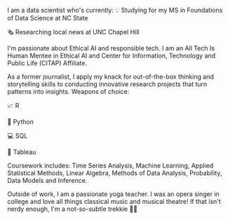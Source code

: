I am a data scientist who's currently: 
💡 Studying for my MS in Foundations of Data Science at NC State

🗞 Researching local news at UNC Chapel Hill

I'm passionate about Ethical AI and responsible tech. I am an All Tech Is Human Mentee in Ethical AI and Center for Information, Technology and Public Life (CITAP) Affiliate.

As a former journalist, I apply my knack for out-of-the-box thinking and storytelling skills to conducting innovative research projects that turn patterns into insights.
Weapons of choice:

📈 R

🐍 Python

💻 SQL

📍 Tableau

Coursework includes: Time Series Analysis, Machine Learning, Applied Statistical Methods, Linear Algebra, Methods of Data Analysis, Probability, Data Models and Inference.

Outside of work, I am a passionate yoga teacher. I was an opera singer in college and love all things classical music and musical theatre! If that isn't nerdy enough, I'm a not-so-subtle trekkie 🖖🏼

<!--
**ecthompsoncodes/ecthompsoncodes** is a ✨ _special_ ✨ repository because its `README.md` (this file) appears on your GitHub profile.

Here are some ideas to get you started:

- 🔭 I’m currently working on ...
- 🌱 I’m currently learning ...
- 👯 I’m looking to collaborate on ...
- 🤔 I’m looking for help with ...
- 💬 Ask me about ...
- 📫 How to reach me: ...
- 😄 Pronouns: ...
- ⚡ Fun fact: ...
-->
